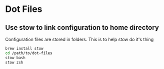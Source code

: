 # Dot Files

## Use stow to link configuration to home directory

Configuration files are stored in folders. This is to help stow do it's thing

```bash
brew install stow
cd /path/to/dot-files
stow bash
stow zsh
```

